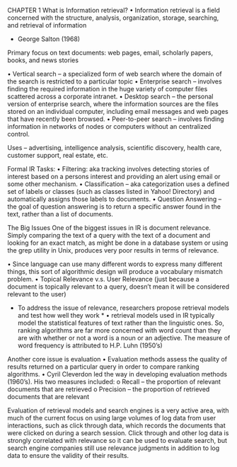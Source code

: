 CHAPTER 1
What is Information retrieval?
•	Information retrieval is a field concerned with the structure, analysis, organization, storage, searching, and retrieval of information 
-	George Salton (1968)

Primary focus on text documents: web pages, email, scholarly papers, books, and news stories

•	Vertical search – a specialized form of web search where the domain of the search is restricted to a particular topic
•	Enterprise search – involves finding the required information in the huge variety of computer files scattered across a corporate intranet.
•	Desktop search – the personal version of enterprise search, where the information sources are the files stored on an individual computer, including email messages and web pages that have recently been browsed. 
•	Peer-to-peer search – involves finding information in networks of nodes or computers without an centralized control. 

Uses – advertising, intelligence analysis, scientific discovery, health care, customer support, real estate, etc. 

Formal IR Tasks:
•	Filtering: aka tracking involves detecting stories of interest based on a persons interest and providing an alert using email or some other mechanism. 
•	Classification – aka categorization uses a defined set of labels or classes (such as classes listed in Yahoo! Directory) and automatically assigns those labels to documents. 
•	Question Answering – the goal of question answering is to return a specific answer found in the text, rather than a list of documents. 

The Big Issues
One of the biggest issues in IR is document relevance. Simply comparing the text of a query with the text of a document and looking for an exact match, as might be done in a database system or using the grep utility in Unix, produces very poor results in terms of relevance. 

•	Since language can use many different words to express many different things, this sort of algorithmic design will produce a vocabulary mismatch problem.
•	Topical Relevance v.s. User Relevance (just because a document is topically relevant to a query, doesn’t mean it will be considered relevant to the user)

* To address the issue of relevance, researchers propose retrieval models and test how well they work *
•	retrieval models used in IR typically model the statistical features of text rather than the linguistic ones. So, ranking algorithms are far more concerned with word count than they are with whether or not a word is a noun or an adjective. The measure of word frequency is attributed to H.P. Luhn (1950’s) 

Another core issue is evaluation 
•	Evaluation methods assess the quality of results returned on a particular query in order to compare ranking algorithms. 
•	Cyril Cleverdon led the way in developing evaluation methods (1960’s). His two measures included:
o	Recall – the proportion of relevant documents that are retrieved
o	Precision – the proportion of retrieved documents that are relevant

Evaluation of retrieval models and search engines is a very active area, with
much of the current focus on using large volumes of log data from user interactions, such as click through data, which records the documents that were clicked on during a search session. Click through and other log data is strongly correlated with relevance so it can be used to evaluate search, but search engine companies still use relevance judgments in addition to log data to ensure the validity of their results.  


